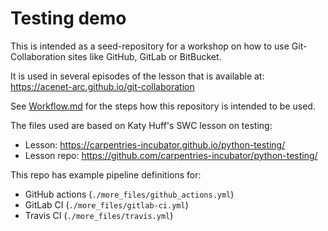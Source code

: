# Testing demo

This is intended as a seed-repository for a workshop on how 
to use Git-Collaboration sites like GitHub, GitLab or BitBucket.

It is used in several episodes of the lesson that is available at:
https://acenet-arc.github.io/git-collaboration

See [Workflow.md](Workflow.md) for the steps how this repository
is intended to be used.

The files used are based on Katy Huff's SWC lesson on testing:

* Lesson: https://carpentries-incubator.github.io/python-testing/
* Lesson repo: https://github.com/carpentries-incubator/python-testing/

This repo has example pipeline definitions for:
* GitHub actions (`./more_files/github_actions.yml`)
* GitLab CI (`./more_files/gitlab-ci.yml`)
* Travis CI (`./more_files/travis.yml`)
